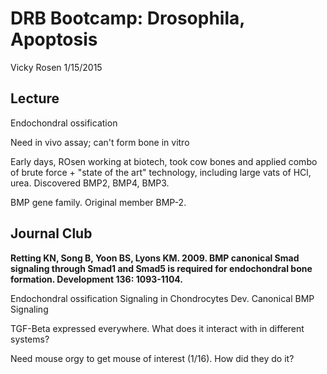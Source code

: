 # DRB Bootcamp: Drosophila, Apoptosis

Vicky Rosen
1/15/2015

## Lecture

Endochondral ossification

Need in vivo assay; can't form bone in vitro

Early days, ROsen working at biotech, took cow bones and applied combo of brute force + "state of the art" technology, including large vats of HCl, urea. Discovered BMP2, BMP4, BMP3.

BMP gene family.  Original member BMP-2.

## Journal Club

**Retting KN, Song B, Yoon BS, Lyons KM. 2009. BMP canonical Smad signaling through Smad1 and Smad5 is required for endochondral bone formation. Development 136: 1093-1104.**

Endochondral ossification
Signaling in Chondrocytes Dev.
Canonical BMP Signaling

TGF-Beta expressed everywhere.  What does it interact with in different systems?

Need mouse orgy to get mouse of interest (1/16).  How did they do it?


